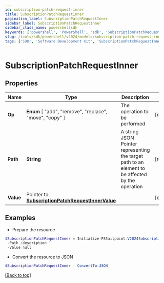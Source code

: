 ```yaml
---
id: subscription-patch-request-inner
title: SubscriptionPatchRequestInner
pagination_label: SubscriptionPatchRequestInner
sidebar_label: SubscriptionPatchRequestInner
sidebar_class_name: powershellsdk
keywords: ['powershell', 'PowerShell', 'sdk', 'SubscriptionPatchRequestInner'] 
slug: /tools/sdk/powershell/v2024/models/subscription-patch-request-inner
tags: ['SDK', 'Software Development Kit', 'SubscriptionPatchRequestInner']
---
```



# SubscriptionPatchRequestInner

## Properties

Name | Type | Description | Notes
------------ | ------------- | ------------- | -------------
**Op** |   **Enum** [  "add",    "remove",    "replace",    "move",    "copy" ] | The operation to be performed | [required]
**Path** |  **String** | A string JSON Pointer representing the target path to an element to be affected by the operation | [required]
**Value** |  Pointer to [**SubscriptionPatchRequestInnerValue**](subscription-patch-request-inner-value) |  | [optional] 

## Examples

- Prepare the resource
```powershell
$SubscriptionPatchRequestInner = Initialize-PSSailpoint.V2024SubscriptionPatchRequestInner  -Op replace `
 -Path /description `
 -Value null
```

- Convert the resource to JSON
```powershell
$SubscriptionPatchRequestInner | ConvertTo-JSON
```


[[Back to top]](#) 

